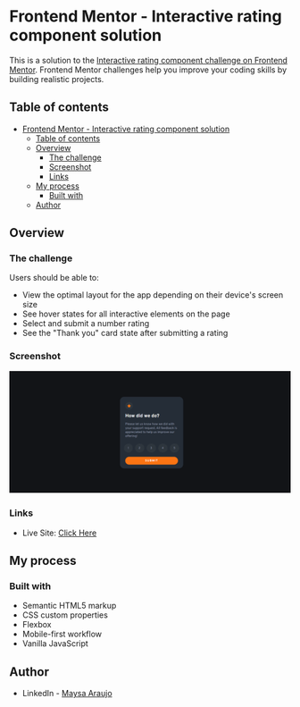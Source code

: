 # Frontend Mentor - Interactive rating component solution

This is a solution to the [Interactive rating component challenge on Frontend Mentor](https://www.frontendmentor.io/challenges/interactive-rating-component-koxpeBUmI). Frontend Mentor challenges help you improve your coding skills by building realistic projects.

## Table of contents

- [Frontend Mentor - Interactive rating component solution](#frontend-mentor---interactive-rating-component-solution)
  - [Table of contents](#table-of-contents)
  - [Overview](#overview)
    - [The challenge](#the-challenge)
    - [Screenshot](#screenshot)
    - [Links](#links)
  - [My process](#my-process)
    - [Built with](#built-with)
  - [Author](#author)

## Overview

### The challenge

Users should be able to:

- View the optimal layout for the app depending on their device's screen size
- See hover states for all interactive elements on the page
- Select and submit a number rating
- See the "Thank you" card state after submitting a rating

### Screenshot

![screenshot](./assets/images/screenshot.png)

### Links

- Live Site: [Click Here](https://interactive-rating-component-main-pied-nine.vercel.app/)

## My process

### Built with

- Semantic HTML5 markup
- CSS custom properties
- Flexbox
- Mobile-first workflow
- Vanilla JavaScript

## Author

- LinkedIn - [Maysa Araujo](https://www.linkedin.com/in/maysa-araujo-0034a3203/)
